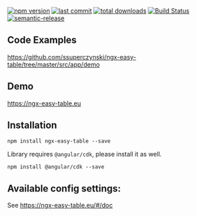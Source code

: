 [![npm version](https://badge.fury.io/js/ngx-easy-table.svg)](https://badge.fury.io/js/ngx-easy-table)
[![last commit](https://badgen.net/github/last-commit/ssuperczynski/ngx-easy-table)](https://badgen.net/github/last-commit/ssuperczynski/ngx-easy-table)
[![total downloads](https://badgen.net/npm/dt/ngx-easy-table)](https://badgen.net/npm/dt/ngx-easy-table)
[![Build Status](https://travis-ci.org/ssuperczynski/ngx-easy-table.svg?branch=master)](https://travis-ci.org/ssuperczynski/ngx-easy-table)
[![semantic-release](https://img.shields.io/badge/%20%20%F0%9F%93%A6%F0%9F%9A%80-semantic--release-e10079.svg)](https://github.com/semantic-release/semantic-release)

## Code Examples

<a href="https://github.com/ssuperczynski/ngx-easy-table/tree/master/src/app/demo" target="_blank">
https://github.com/ssuperczynski/ngx-easy-table/tree/master/src/app/demo
</a>

## Demo

<a href="https://ngx-easy-table.eu" target="_blank">
https://ngx-easy-table.eu
</a>

## Installation

`npm install ngx-easy-table --save`

Library requires `@angular/cdk`, please install it as well.

`npm install @angular/cdk --save`

## Available config settings:

See https://ngx-easy-table.eu/#/doc
